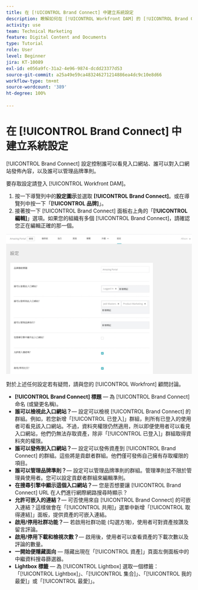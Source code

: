 ```yaml
---
title: 在 [!UICONTROL Brand Connect] 中建立系統設定
description: 瞭解如何在 [!UICONTROL Workfront DAM] 的 [!UICONTROL Brand Connect] 中建立系統設定。
activity: use
team: Technical Marketing
feature: Digital Content and Documents
type: Tutorial
role: User
level: Beginner
jira: KT-10089
exl-id: e056a9fc-31a2-4e96-9874-dcdd23377d53
source-git-commit: a25a49e59ca483246271214886ea4dc9c10e8d66
workflow-type: tm+mt
source-wordcount: '389'
ht-degree: 100%

---
```


# 在 [!UICONTROL Brand Connect] 中建立系統設定

[!UICONTROL Brand Connect] 設定控制誰可以看見入口網站、誰可以對入口網站發佈內容，以及誰可以管理品牌準則。

要存取設定請登入 [!UICONTROL Workfront DAM]。

1. 按一下導覽列中的&#x200B;**設定圖示**&#x200B;並選取 **[!UICONTROL Brand Connect]**。或在導覽列中按一下「**[!UICONTROL 品牌]**」。
1. 接著按一下 [!UICONTROL Brand Connect] 面板右上角的「**[!UICONTROL 編輯]**」選項。如果您的組織有多個 [!UICONTROL Brand Connect]，請確認您正在編輯正確的那一個。

![Brand Connect 設定面板的螢幕擷圖](assets/01-brand-portal-settings.png)

對於上述任何設定若有疑問，請與您的 [!UICONTROL Workfront] 顧問討論。

* **[!UICONTROL Brand Connect] 標題** — 為 [!UICONTROL Brand Connect] 命名 (或變更名稱)。
* **誰可以檢視此入口網站？**— 設定可以檢視 [!UICONTROL Brand Connect] 的群組。例如，若您新增「[!UICONTROL 已登入]」群組，則所有已登入的使用者可看見該入口網站。不過，資料夾權限仍然適用，所以即便使用者可以看見入口網站，他們仍無法存取資產，除非「[!UICONTROL 已登入]」群組取得資料夾的權限。
* **誰可以發佈到入口網站？**— 設定可以發佈資產到 [!UICONTROL Brand Connect] 的群組。這些將是貢獻者群組。他們僅可發佈自己擁有存取權限的項目。
* **誰可以管理品牌準則？**— 設定可以管理品牌準則的群組。管理準則並不限於管理員使用者。您可以設定貢獻者群組來編輯準則。
* **在搜尋引擎中顯示這個入口網站？**— 您是否想要讓 [!UICONTROL Brand Connect] URL 在人們進行網際網路搜尋時顯示？
* **允許可嵌入的連結？**— 可否使用來自 [!UICONTROL Brand Connect] 的可嵌入連結？這樣做會在「[!UICONTROL 共用]」選單中新增「[!UICONTROL 取得連結]」面板，提供資產的可嵌入連結。
* **啟用/停用社群功能？**— 若啟用社群功能 (勾選方塊)，使用者可對資產按讚及留言評論。
* **啟用/停用下載和檢視次數？**— 啟用後，使用者可以查看資產的下載次數以及評論的數量。
* **一開始便隱藏面向** — 隱藏出現在「[!UICONTROL 資產]」頁面左側面板中的中繼資料搜尋篩選器。
* **Lightbox 標籤** — 為 [!UICONTROL Lightbox] 選取一個標籤：「[!UICONTROL Lightbox]」、「[!UICONTROL 集合]」、「[!UICONTROL 我的最愛]」或「[!UICONTROL 最愛]」。
